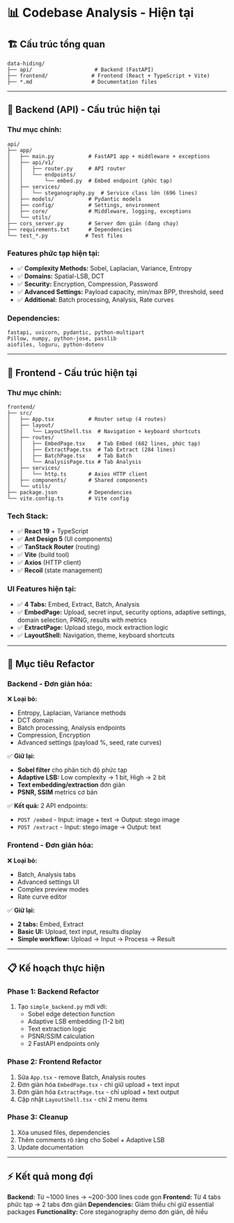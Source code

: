 # 📊 Codebase Analysis - Hiện tại

## 🏗️ **Cấu trúc tổng quan**

```
data-hiding/
├── api/                    # Backend (FastAPI)
├── frontend/              # Frontend (React + TypeScript + Vite)
├── *.md                   # Documentation files
```

---

## 🔧 **Backend (API) - Cấu trúc hiện tại**

### **Thư mục chính:**
```
api/
├── app/
│   ├── main.py           # FastAPI app + middleware + exceptions
│   ├── api/v1/
│   │   ├── router.py     # API router
│   │   └── endpoints/
│   │       └── embed.py  # Embed endpoint (phức tạp)
│   ├── services/
│   │   └── steganography.py  # Service class lớn (696 lines)
│   ├── models/           # Pydantic models
│   ├── config/           # Settings, environment
│   ├── core/             # Middleware, logging, exceptions
│   └── utils/
├── cors_server.py        # Server đơn giản (đang chạy)
├── requirements.txt      # Dependencies
└── test_*.py            # Test files
```

### **Features phức tạp hiện tại:**
- ✅ **Complexity Methods:** Sobel, Laplacian, Variance, Entropy
- ✅ **Domains:** Spatial-LSB, DCT  
- ✅ **Security:** Encryption, Compression, Password
- ✅ **Advanced Settings:** Payload capacity, min/max BPP, threshold, seed
- ✅ **Additional:** Batch processing, Analysis, Rate curves

### **Dependencies:**
```
fastapi, uvicorn, pydantic, python-multipart
Pillow, numpy, python-jose, passlib
aiofiles, loguru, python-dotenv
```

---

## 🎨 **Frontend - Cấu trúc hiện tại**

### **Thư mục chính:**
```
frontend/
├── src/
│   ├── App.tsx           # Router setup (4 routes)
│   ├── layout/
│   │   └── LayoutShell.tsx  # Navigation + keyboard shortcuts
│   ├── routes/
│   │   ├── EmbedPage.tsx    # Tab Embed (682 lines, phức tạp)
│   │   ├── ExtractPage.tsx  # Tab Extract (284 lines)
│   │   ├── BatchPage.tsx    # Tab Batch
│   │   └── AnalysisPage.tsx # Tab Analysis
│   ├── services/
│   │   └── http.ts       # Axios HTTP client
│   ├── components/       # Shared components
│   └── utils/
├── package.json          # Dependencies
└── vite.config.ts        # Vite config
```

### **Tech Stack:**
- ✅ **React 19** + TypeScript
- ✅ **Ant Design 5** (UI components)
- ✅ **TanStack Router** (routing)
- ✅ **Vite** (build tool)
- ✅ **Axios** (HTTP client)
- ✅ **Recoil** (state management)

### **UI Features hiện tại:**
- ✅ **4 Tabs:** Embed, Extract, Batch, Analysis
- ✅ **EmbedPage:** Upload, secret input, security options, adaptive settings, domain selection, PRNG, results with metrics
- ✅ **ExtractPage:** Upload stego, mock extraction logic
- ✅ **LayoutShell:** Navigation, theme, keyboard shortcuts

---

## 🎯 **Mục tiêu Refactor**

### **Backend - Đơn giản hóa:**
❌ **Loại bỏ:**
- Entropy, Laplacian, Variance methods
- DCT domain 
- Batch processing, Analysis endpoints
- Compression, Encryption
- Advanced settings (payload %, seed, rate curves)

✅ **Giữ lại:**
- **Sobel filter** cho phân tích độ phức tạp
- **Adaptive LSB:** Low complexity → 1 bit, High → 2 bit
- **Text embedding/extraction** đơn giản
- **PSNR, SSIM** metrics cơ bản

✅ **Kết quả:** 2 API endpoints:
- `POST /embed` - Input: image + text → Output: stego image
- `POST /extract` - Input: stego image → Output: text

### **Frontend - Đơn giản hóa:**
❌ **Loại bỏ:**
- Batch, Analysis tabs
- Advanced settings UI
- Complex preview modes
- Rate curve editor

✅ **Giữ lại:**
- **2 tabs:** Embed, Extract
- **Basic UI:** Upload, text input, results display
- **Simple workflow:** Upload → Input → Process → Result

---

## 📋 **Kế hoạch thực hiện**

### **Phase 1: Backend Refactor**
1. Tạo `simple_backend.py` mới với:
   - Sobel edge detection function
   - Adaptive LSB embedding (1-2 bit)
   - Text extraction logic
   - PSNR/SSIM calculation
   - 2 FastAPI endpoints only

### **Phase 2: Frontend Refactor**  
1. Sửa `App.tsx` - remove Batch, Analysis routes
2. Đơn giản hóa `EmbedPage.tsx` - chỉ giữ upload + text input
3. Đơn giản hóa `ExtractPage.tsx` - chỉ upload + text output
4. Cập nhật `LayoutShell.tsx` - chỉ 2 menu items

### **Phase 3: Cleanup**
1. Xóa unused files, dependencies
2. Thêm comments rõ ràng cho Sobel + Adaptive LSB
3. Update documentation

---

## ⚡ **Kết quả mong đợi**

**Backend:** Từ ~1000 lines → ~200-300 lines code gọn
**Frontend:** Từ 4 tabs phức tạp → 2 tabs đơn giản
**Dependencies:** Giảm thiểu chỉ giữ essential packages
**Functionality:** Core steganography demo đơn giản, dễ hiểu
